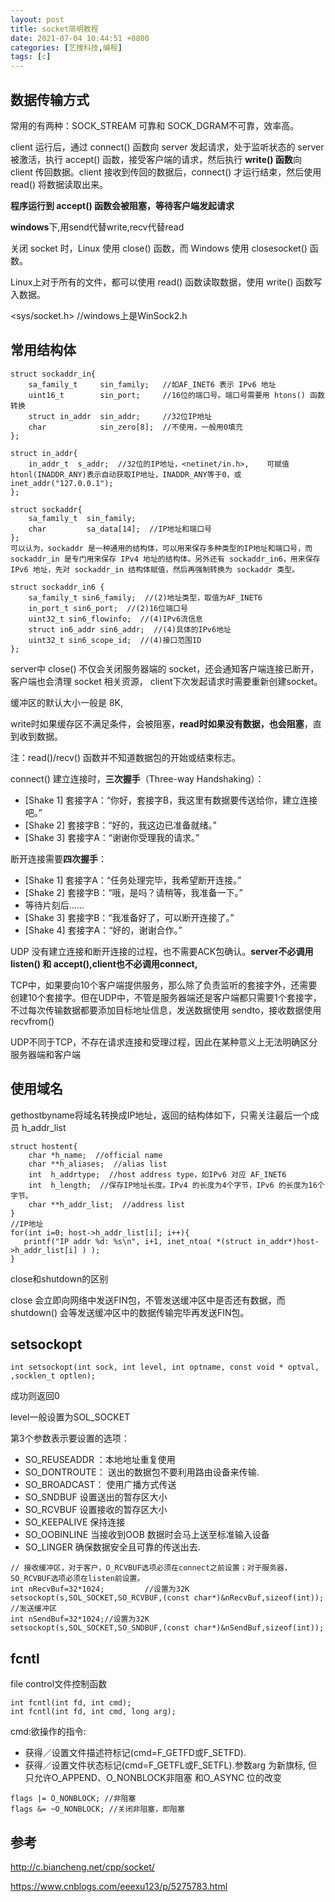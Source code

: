 ```yaml
---
layout: post
title: socket简明教程
date: 2021-07-04 10:44:51 +0800
categories: [艺搜科技,编程]
tags: [c]
---
```


## 数据传输方式

常用的有两种：SOCK_STREAM 可靠和 SOCK_DGRAM不可靠，效率高。

client 运行后，通过 connect() 函数向 server 发起请求，处于监听状态的 server 被激活，执行 accept() 函数，接受客户端的请求，然后执行 **write() 函数**向 client 传回数据。client 接收到传回的数据后，connect() 才运行结束，然后使用 read() 将数据读取出来。

**程序运行到 accept() 函数会被阻塞，等待客户端发起请求**

**windows**下,用send代替write,recv代替read

关闭 socket 时，Linux 使用 close() 函数，而 Windows 使用 closesocket() 函数。

Linux上对于所有的文件，都可以使用 read() 函数读取数据，使用 write() 函数写入数据。

<sys/socket.h> //windows上是WinSock2.h

## 常用结构体

```
struct sockaddr_in{
    sa_family_t     sin_family;   //如AF_INET6 表示 IPv6 地址
    uint16_t        sin_port;     //16位的端口号。端口号需要用 htons() 函数转换
    struct in_addr  sin_addr;     //32位IP地址
    char            sin_zero[8];  //不使用，一般用0填充
};

struct in_addr{
    in_addr_t  s_addr;  //32位的IP地址，<netinet/in.h>,    可赋值htonl(INADDR_ANY)表示自动获取IP地址，INADDR_ANY等于0，或inet_addr("127.0.0.1");
};

struct sockaddr{
    sa_family_t  sin_family;   
    char         sa_data[14];  //IP地址和端口号
};
可以认为，sockaddr 是一种通用的结构体，可以用来保存多种类型的IP地址和端口号，而 sockaddr_in 是专门用来保存 IPv4 地址的结构体。另外还有 sockaddr_in6，用来保存 IPv6 地址，先对 sockaddr_in 结构体赋值，然后再强制转换为 sockaddr 类型。

struct sockaddr_in6 { 
    sa_family_t sin6_family;  //(2)地址类型，取值为AF_INET6
    in_port_t sin6_port;  //(2)16位端口号
    uint32_t sin6_flowinfo;  //(4)IPv6流信息
    struct in6_addr sin6_addr;  //(4)具体的IPv6地址
    uint32_t sin6_scope_id;  //(4)接口范围ID
};
```

server中 close() 不仅会关闭服务器端的 socket，还会通知客户端连接已断开，客户端也会清理 socket 相关资源， client下次发起请求时需要重新创建socket。

缓冲区的默认大小一般是 8K,

write时如果缓存区不满足条件，会被阻塞，**read时如果没有数据，也会阻塞**，直到收到数据。

注：read()/recv() 函数并不知道数据包的开始或结束标志。

connect() 建立连接时，**三次握手**（Three-way Handshaking）：

- [Shake 1] 套接字A：“你好，套接字B，我这里有数据要传送给你，建立连接吧。”
- [Shake 2] 套接字B：“好的，我这边已准备就绪。”
- [Shake 3] 套接字A：“谢谢你受理我的请求。”

断开连接需要**四次握手**：

- [Shake 1] 套接字A：“任务处理完毕，我希望断开连接。”
- [Shake 2] 套接字B：“哦，是吗？请稍等，我准备一下。”
- 等待片刻后……
- [Shake 3] 套接字B：“我准备好了，可以断开连接了。”
- [Shake 4] 套接字A：“好的，谢谢合作。”

UDP 没有建立连接和断开连接的过程，也不需要ACK包确认。**server不必调用 listen() 和 accept(),client也不必调用connect,**

TCP中，如果要向10个客户端提供服务，那么除了负责监听的套接字外，还需要创建10个套接字。但在UDP中，不管是服务器端还是客户端都只需要1个套接字，不过每次传输数据都要添加目标地址信息，发送数据使用 sendto，接收数据使用 recvfrom()

UDP不同于TCP，不存在请求连接和受理过程，因此在某种意义上无法明确区分服务器端和客户端

## 使用域名

gethostbyname将域名转换成IP地址，返回的结构体如下，只需关注最后一个成员 h_addr_list

```
struct hostent{
    char *h_name;  //official name
    char **h_aliases;  //alias list
    int  h_addrtype;  //host address type，如IPv6 对应 AF_INET6
    int  h_length;  //保存IP地址长度。IPv4 的长度为4个字节，IPv6 的长度为16个字节。
    char **h_addr_list;  //address list
}
//IP地址
for(int i=0; host->h_addr_list[i]; i++){
   printf("IP addr %d: %s\n", i+1, inet_ntoa( *(struct in_addr*)host->h_addr_list[i] ) );
}
```

close和shutdown的区别

close 会立即向网络中发送FIN包，不管发送缓冲区中是否还有数据，而shutdown() 会等发送缓冲区中的数据传输完毕再发送FIN包。

## setsockopt

```
int setsockopt(int sock, int level, int optname, const void * optval, ,socklen_t optlen);
```

成功则返回0

level一般设置为SOL_SOCKET

第3个参数表示要设置的选项：

- SO_REUSEADDR ：本地地址重复使用
- SO_DONTROUTE： 送出的数据包不要利用路由设备来传输.
- SO_BROADCAST： 使用广播方式传送
- SO_SNDBUF 设置送出的暂存区大小
- SO_RCVBUF 设置接收的暂存区大小
- SO_KEEPALIVE 保持连接
- SO_OOBINLINE 当接收到OOB 数据时会马上送至标准输入设备
- SO_LINGER 确保数据安全且可靠的传送出去.

```
// 接收缓冲区，对于客户，O_RCVBUF选项必须在connect之前设置；对于服务器，SO_RCVBUF选项必须在listen前设置。
int nRecvBuf=32*1024;         //设置为32K
setsockopt(s,SOL_SOCKET,SO_RCVBUF,(const char*)&nRecvBuf,sizeof(int));
//发送缓冲区
int nSendBuf=32*1024;//设置为32K
setsockopt(s,SOL_SOCKET,SO_SNDBUF,(const char*)&nSendBuf,sizeof(int));
```

## fcntl

file control文件控制函数

```
int fcntl(int fd, int cmd);
int fcntl(int fd, int cmd, long arg);
```

cmd:欲操作的指令:

- 获得／设置文件描述符标记(cmd=F_GETFD或F_SETFD).
- 获得／设置文件状态标记(cmd=F_GETFL或F_SETFL).参数arg 为新旗标, 但只允许O_APPEND、O_NONBLOCK非阻塞 和O_ASYNC 位的改变

```
flags |= O_NONBLOCK; //非阻塞
flags &= ~O_NONBLOCK; //关闭非阻塞，即阻塞
```

## 参考

http://c.biancheng.net/cpp/socket/

https://www.cnblogs.com/eeexu123/p/5275783.html
